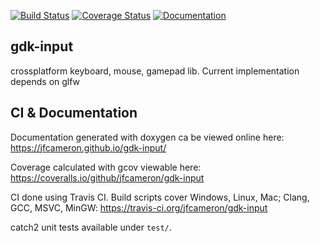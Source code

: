 [![Build Status](https://travis-ci.org/jfcameron/gdk-input.svg?branch=master)](https://travis-ci.org/jfcameron/gdk-input) [![Coverage Status](https://coveralls.io/repos/github/jfcameron/gdk-input/badge.svg?branch=master)](https://coveralls.io/github/jfcameron/gdk-input?branch=master) [![Documentation](https://img.shields.io/badge/documentation-doxygen-blue.svg)](https://jfcameron.github.io/gdk-input/)

## gdk-input

crossplatform keyboard, mouse, gamepad lib. Current implementation depends on glfw

## CI & Documentation

Documentation generated with doxygen ca be viewed online here: https://jfcameron.github.io/gdk-input/

Coverage calculated with gcov viewable here: https://coveralls.io/github/jfcameron/gdk-input

CI done using Travis CI. Build scripts cover Windows, Linux, Mac; Clang, GCC, MSVC, MinGW: https://travis-ci.org/jfcameron/gdk-input

catch2 unit tests available under `test/`.
